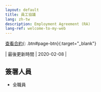 ```yaml
---
layout: default
title: 員工協議
lang: zh-tw
description: Employment Agreement (RA)
lang-ref: welcome-to-my-web
---
```




[查看合約](){: .btn#page-btn}{:target="_blank"}

| 最後更新時間 | 2020-02-08 |

## 簽署人員

* 全職員